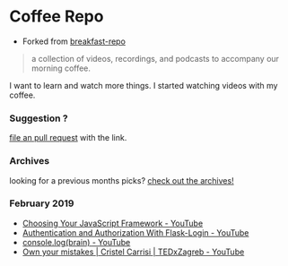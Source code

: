 # Coffee Repo #

* Forked from [breakfast-repo](https://github.com/ashleygwilliams/breakfast-repo)

> a collection of videos, recordings, and podcasts to accompany our morning coffee.

I want to learn and watch more things. I started watching videos with my coffee.

### Suggestion ?

[file an pull request](https://github.com/christopher-burke/coffee-repo/pulls) with the link.

### Archives

looking for a previous months picks? [check out the archives!](https://github.com/christopher-burke/coffee-repo/tree/coffee-repo/archives/)

### February 2019

* [Choosing Your JavaScript Framework - YouTube](https://youtu.be/_P2fGeg9I5o)
* [Authentication and Authorization With Flask-Login - YouTube](https://youtu.be/K0vSCCAM2ss)
* [console.log(brain) - YouTube](https://youtu.be/Wnv6uFp_m7U)
* [Own your mistakes | Cristel Carrisi | TEDxZagreb - YouTube](https://youtu.be/Xmvpx1kIEBQ)
